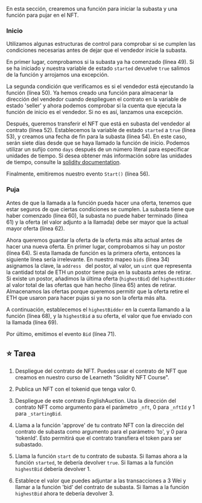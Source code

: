 En esta sección, crearemos una función para iniciar la subasta y una función para pujar en el NFT.

### Inicio

Utilizamos algunas estructuras de control para comprobar si se cumplen las condiciones necesarias antes de dejar que el vendedor inicie la subasta.

En primer lugar, comprobamos si la subasta ya ha comenzado (línea 49). Si se ha iniciado y nuestra variable de estado `started` devuelve `true` salimos de la función y arrojamos una excepción.

La segunda condición que verificamos es si el vendedor está ejecutando la función (línea 50). Ya hemos creado una función para almacenar la dirección del vendedor cuando desplieguen el contrato en la variable de estado 'seller' y ahora podemos comprobar si la cuenta que ejecuta la función de inicio es el vendedor. Si no es así, lanzamos una excepción.

Después, queremos transferir el NFT que está en subasta del vendedor al contrato (línea 52).
Establecemos la variable de estado `started` a `true` (línea 53), y creamos una fecha de fin para la subasta (línea 54). En este caso, serán siete días desde que se haya llamado la función de inicio. Podemos utilizar un sufijo como `days` después de un número literal para especificar unidades de tiempo. Si desea obtener más información sobre las unidades de tiempo, consulte la <a href="https://docs.soliditylang.org/en/latest/units-and-global-variables.html#time-units" target="_blank">solidity documentation</a>.

Finalmente, emitiremos nuestro evento `Start()` (línea 56).

### Puja

Antes de que la llamada a la función pueda hacer una oferta, tenemos que estar seguros de que ciertas condiciones se cumplen. La subasta tiene que haber comenzado (línea 60), la subasta no puede haber terminado (línea 61) y la oferta (el valor adjunto a la llamada) debe ser mayor que la actual mayor oferta (línea 62).

Ahora queremos guardar la oferta de la oferta más alta actual antes de hacer una nueva oferta.
En primer lugar, comprobamos si hay un postor (línea 64). Si esta llamada de función es la primera oferta, entonces la siguiente línea sería irrelevante.
En nuestro mapeo `bids` (línea 34) asignamos la clave, la `address ` del postor, al valor, un `uint` que representa la cantidad total de ETH un postor tiene puja en la subasta antes de retirar.
Si existe un postor, añadimos la última oferta (`highestBid`) del `highestBidder` al valor total de las ofertas que han hecho (línea 65) antes de retirar.
Almacenamos las ofertas porque queremos permitir que la oferta retire el ETH que usaron para hacer pujas si ya no son la oferta más alta.

A continuación, establecemos el `highestBidder` en la cuenta llamando a la función (línea 68), y la `highestBid` a su oferta, el valor que fue enviado con la llamada (línea 69).

Por último, emitimos el evento `Bid` (línea 71).

## ⭐ Tarea

1. Despliegue del contrato de NFT. Puedes usar el contrato de NFT que creamos en nuestro curso de Learneth "Solidity NFT Course".

2. Publica un NFT con el tokenid que tenga valor 0.

3. Despliegue de este contrato EnglishAuction. Usa la dirección del contrato NFT como argumento para el parámetro `_nft`, 0 para `_nftId` y 1 para `_startingBid`.

4. Llama a la función 'approve' de tu contrato NFT con la dirección del contrato de subasta como argumento para el parámetro 'to', y 0 para 'tokenId'. Esto permitirá que el contrato transfiera el token para ser subastado.

5. Llama la función `start` de tu contrato de subasta. Si llamas ahora a la función `started`, te debería devolver `true`. Si llamas a la función `highestBid` debería devolver 1.

6. Establece el valor que puedes adjuntar a las transacciones a 3 Wei y llamar a la función 'bid' del contrato de subasta. Si llamas a la función `highestBid` ahora te debería devolver 3.
